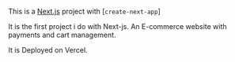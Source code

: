 This is a [Next.js](https://nextjs.org/) project with [`create-next-app`]

It is the first project i do with Next-js. An E-commerce website with payments and cart management.

It is Deployed on Vercel. 


